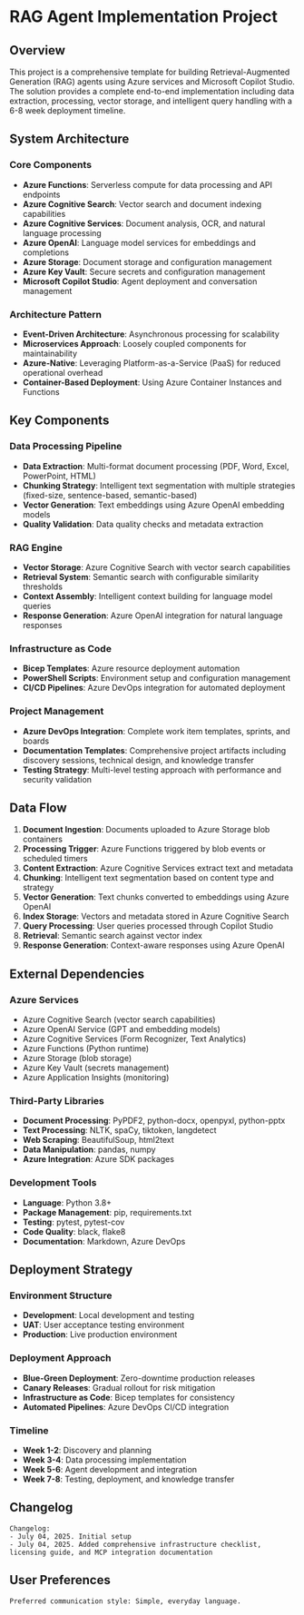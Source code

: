 # RAG Agent Implementation Project

## Overview

This project is a comprehensive template for building Retrieval-Augmented Generation (RAG) agents using Azure services and Microsoft Copilot Studio. The solution provides a complete end-to-end implementation including data extraction, processing, vector storage, and intelligent query handling with a 6-8 week deployment timeline.

## System Architecture

### Core Components
- **Azure Functions**: Serverless compute for data processing and API endpoints
- **Azure Cognitive Search**: Vector search and document indexing capabilities
- **Azure Cognitive Services**: Document analysis, OCR, and natural language processing
- **Azure OpenAI**: Language model services for embeddings and completions
- **Azure Storage**: Document storage and configuration management
- **Azure Key Vault**: Secure secrets and configuration management
- **Microsoft Copilot Studio**: Agent deployment and conversation management

### Architecture Pattern
- **Event-Driven Architecture**: Asynchronous processing for scalability
- **Microservices Approach**: Loosely coupled components for maintainability
- **Azure-Native**: Leveraging Platform-as-a-Service (PaaS) for reduced operational overhead
- **Container-Based Deployment**: Using Azure Container Instances and Functions

## Key Components

### Data Processing Pipeline
- **Data Extraction**: Multi-format document processing (PDF, Word, Excel, PowerPoint, HTML)
- **Chunking Strategy**: Intelligent text segmentation with multiple strategies (fixed-size, sentence-based, semantic-based)
- **Vector Generation**: Text embeddings using Azure OpenAI embedding models
- **Quality Validation**: Data quality checks and metadata extraction

### RAG Engine
- **Vector Storage**: Azure Cognitive Search with vector search capabilities
- **Retrieval System**: Semantic search with configurable similarity thresholds
- **Context Assembly**: Intelligent context building for language model queries
- **Response Generation**: Azure OpenAI integration for natural language responses

### Infrastructure as Code
- **Bicep Templates**: Azure resource deployment automation
- **PowerShell Scripts**: Environment setup and configuration management
- **CI/CD Pipelines**: Azure DevOps integration for automated deployment

### Project Management
- **Azure DevOps Integration**: Complete work item templates, sprints, and boards
- **Documentation Templates**: Comprehensive project artifacts including discovery sessions, technical design, and knowledge transfer
- **Testing Strategy**: Multi-level testing approach with performance and security validation

## Data Flow

1. **Document Ingestion**: Documents uploaded to Azure Storage blob containers
2. **Processing Trigger**: Azure Functions triggered by blob events or scheduled timers
3. **Content Extraction**: Azure Cognitive Services extract text and metadata
4. **Chunking**: Intelligent text segmentation based on content type and strategy
5. **Vector Generation**: Text chunks converted to embeddings using Azure OpenAI
6. **Index Storage**: Vectors and metadata stored in Azure Cognitive Search
7. **Query Processing**: User queries processed through Copilot Studio
8. **Retrieval**: Semantic search against vector index
9. **Response Generation**: Context-aware responses using Azure OpenAI

## External Dependencies

### Azure Services
- Azure Cognitive Search (vector search capabilities)
- Azure OpenAI Service (GPT and embedding models)
- Azure Cognitive Services (Form Recognizer, Text Analytics)
- Azure Functions (Python runtime)
- Azure Storage (blob storage)
- Azure Key Vault (secrets management)
- Azure Application Insights (monitoring)

### Third-Party Libraries
- **Document Processing**: PyPDF2, python-docx, openpyxl, python-pptx
- **Text Processing**: NLTK, spaCy, tiktoken, langdetect
- **Web Scraping**: BeautifulSoup, html2text
- **Data Manipulation**: pandas, numpy
- **Azure Integration**: Azure SDK packages

### Development Tools
- **Language**: Python 3.8+
- **Package Management**: pip, requirements.txt
- **Testing**: pytest, pytest-cov
- **Code Quality**: black, flake8
- **Documentation**: Markdown, Azure DevOps

## Deployment Strategy

### Environment Structure
- **Development**: Local development and testing
- **UAT**: User acceptance testing environment
- **Production**: Live production environment

### Deployment Approach
- **Blue-Green Deployment**: Zero-downtime production releases
- **Canary Releases**: Gradual rollout for risk mitigation
- **Infrastructure as Code**: Bicep templates for consistency
- **Automated Pipelines**: Azure DevOps CI/CD integration

### Timeline
- **Week 1-2**: Discovery and planning
- **Week 3-4**: Data processing implementation
- **Week 5-6**: Agent development and integration
- **Week 7-8**: Testing, deployment, and knowledge transfer

## Changelog

```
Changelog:
- July 04, 2025. Initial setup
- July 04, 2025. Added comprehensive infrastructure checklist, licensing guide, and MCP integration documentation
```

## User Preferences

```
Preferred communication style: Simple, everyday language.
```